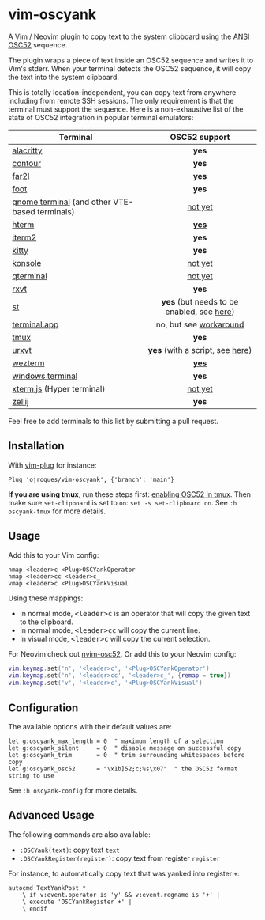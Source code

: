 # vim-oscyank

A Vim / Neovim plugin to copy text to the system clipboard using the [ANSI
OSC52](https://invisible-island.net/xterm/ctlseqs/ctlseqs.html#h3-Operating-System-Commands)
sequence.

The plugin wraps a piece of text inside an OSC52 sequence and writes it to Vim's
stderr. When your terminal detects the OSC52 sequence, it will copy the text
into the system clipboard.

This is totally location-independent, you can copy text from anywhere including
from remote SSH sessions. The only requirement is that the terminal must support
the sequence. Here is a non-exhaustive list of the state of OSC52 integration in
popular terminal emulators:

| Terminal | OSC52 support |
|----------|:-------------:|
| [alacritty](https://github.com/alacritty/alacritty) | **yes** |
| [contour](https://github.com/contour-terminal/contour) | **yes** |
| [far2l](https://github.com/elfmz/far2l) | **yes** |
| [foot](https://codeberg.org/dnkl/foot) | **yes** |
| [gnome terminal](https://github.com/GNOME/gnome-terminal) (and other VTE-based terminals) | [not yet](https://gitlab.gnome.org/GNOME/vte/-/issues/2495) |
| [hterm](https://chromium.googlesource.com/apps/libapps/+/master/README.md) | [**yes**](https://chromium.googlesource.com/apps/libapps/+/master/nassh/doc/FAQ.md#Is-OSC-52-aka-clipboard-operations_supported) |
| [iterm2](https://iterm2.com/) | **yes** |
| [kitty](https://github.com/kovidgoyal/kitty) | **yes** |
| [konsole](https://konsole.kde.org/) | [not yet](https://bugs.kde.org/show_bug.cgi?id=372116) |
| [qterminal](https://github.com/lxqt/qterminal#readme) | [not yet](https://github.com/lxqt/qterminal/issues/839)
| [rxvt](http://rxvt.sourceforge.net/) | **yes** |
| [st](https://st.suckless.org/) | **yes** (but needs to be enabled, see [here](https://git.suckless.org/st/commit/a2a704492b9f4d2408d180f7aeeacf4c789a1d67.html)) |
| [terminal.app](https://en.wikipedia.org/wiki/Terminal_(macOS)) | no, but see [workaround](https://github.com/roy2220/osc52pty) |
| [tmux](https://github.com/tmux/tmux) | **yes** |
| [urxvt](http://software.schmorp.de/pkg/rxvt-unicode.html) | **yes** (with a script, see [here](https://github.com/ojroques/vim-oscyank/issues/4)) |
| [wezterm](https://github.com/wez/wezterm) | [**yes**](https://wezfurlong.org/wezterm/escape-sequences.html#operating-system-command-sequences) |
| [windows terminal](https://github.com/microsoft/terminal) | **yes** |
| [xterm.js](https://xtermjs.org/) (Hyper terminal) | [not yet](https://github.com/xtermjs/xterm.js/issues/3260) |
| [zellij](https://github.com/zellij-org/zellij/) | **yes** |

Feel free to add terminals to this list by submitting a pull request.

## Installation
With [vim-plug](https://github.com/junegunn/vim-plug) for instance:
```vim
Plug 'ojroques/vim-oscyank', {'branch': 'main'}
```

**If you are using tmux**, run these steps first: [enabling OSC52 in
tmux](https://github.com/tmux/tmux/wiki/Clipboard#quick-summary). Then make sure
`set-clipboard` is set to `on`: `set -s set-clipboard on`. See `:h oscyank-tmux`
for more details.

## Usage
Add this to your Vim config:
```vim
nmap <leader>c <Plug>OSCYankOperator
nmap <leader>cc <leader>c_
vmap <leader>c <Plug>OSCYankVisual
```

Using these mappings:
* In normal mode, <kbd>\<leader\>c</kbd> is an operator that will copy the given
  text to the clipboard.
* In normal mode, <kbd>\<leader\>cc</kbd> will copy the current line.
* In visual mode, <kbd>\<leader\>c</kbd> will copy the current selection.

For Neovim check out [nvim-osc52](https://github.com/ojroques/nvim-osc52). Or
add this to your Neovim config:
```lua
vim.keymap.set('n', '<leader>c', '<Plug>OSCYankOperator')
vim.keymap.set('n', '<leader>cc', '<leader>c_', {remap = true})
vim.keymap.set('v', '<leader>c', '<Plug>OSCYankVisual')
```

## Configuration
The available options with their default values are:
```vim
let g:oscyank_max_length = 0  " maximum length of a selection
let g:oscyank_silent     = 0  " disable message on successful copy
let g:oscyank_trim       = 0  " trim surrounding whitespaces before copy
let g:oscyank_osc52      = "\x1b]52;c;%s\x07"  " the OSC52 format string to use
```

See `:h oscyank-config` for more details.

## Advanced Usage
The following commands are also available:
* `:OSCYank(text)`: copy text `text`
* `:OSCYankRegister(register)`: copy text from register `register`

For instance, to automatically copy text that was yanked into register `+`:
```vim
autocmd TextYankPost *
    \ if v:event.operator is 'y' && v:event.regname is '+' |
    \ execute 'OSCYankRegister +' |
    \ endif
```
